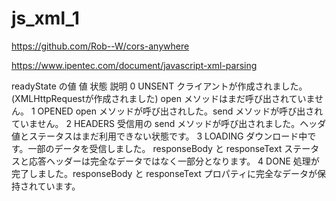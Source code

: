 # js_xml_1


https://github.com/Rob--W/cors-anywhere

https://www.ipentec.com/document/javascript-xml-parsing


readyState の値
値	状態	説明
0	UNSENT	クライアントが作成されました。(XMLHttpRequestが作成されました) open メソッドはまだ呼び出されていません。
1	OPENED	open メソッドが呼び出されした。send メソッドが呼び出されていません。
2	HEADERS	受信用の send メソッドが呼び出されました。ヘッダ値とステータスはまだ利用できない状態です。
3	LOADING	ダウンロード中です。一部のデータを受信しました。 responseBody と responseText ステータスと応答ヘッダーは完全なデータではなく一部分となります。
4	DONE	処理が完了しました。responseBody と responseText プロパティに完全なデータが保持されています。